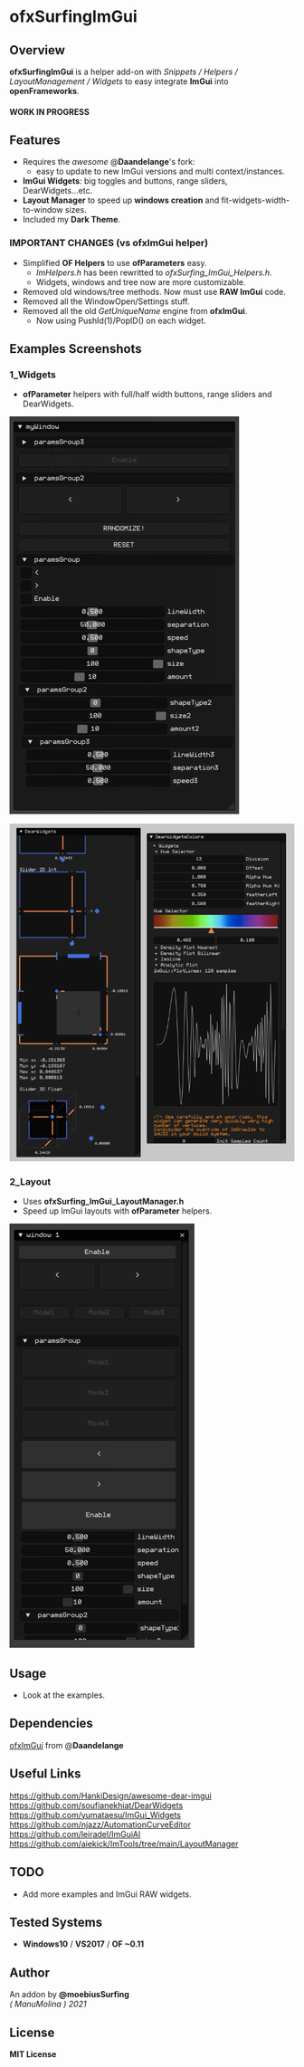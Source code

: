 ofxSurfingImGui
=============================

## Overview
**ofxSurfingImGui** is a helper add-on with _Snippets / Helpers / LayoutManagement / Widgets_ to easy integrate **ImGui** into **openFrameworks**.

#### WORK IN PROGRESS

## Features 
* Requires the _awesome_ @**Daandelange**'s fork: 
	- easy to update to new ImGui versions and multi context/instances.
* **ImGui Widgets**: big toggles and buttons, range sliders, DearWidgets...etc.
* **Layout Manager** to speed up **windows creation** and fit-widgets-width-to-window sizes.
* Included my **Dark Theme**.

### IMPORTANT CHANGES (vs ofxImGui helper)  
- Simplified **OF Helpers** to use **ofParameters** easy. 
	* _ImHelpers.h_ has been rewritted to _ofxSurfing_ImGui_Helpers.h_.
	* Widgets, windows and tree now are more customizable. 
- Removed old windows/tree methods. Now must use **RAW ImGui** code.
- Removed all the WindowOpen/Settings stuff.
- Removed all the old _GetUniqueName_ engine from **ofxImGui**. 
	* Now using PushId(1)/PopID() on each widget.

## Examples Screenshots

### 1_Widgets
* **ofParameter** helpers with full/half width buttons, range sliders and DearWidgets.  

![image](/docs/Capture1.PNG?raw=true "image")  

![image](/docs/Capture2.PNG?raw=true "image")  

### 2_Layout
* Uses **ofxSurfing_ImGui_LayoutManager.h**  
* Speed up ImGui layouts with **ofParameter** helpers.  

![image](/docs/Capture3.PNG?raw=true "image")  

## Usage
* Look at the examples.

## Dependencies
[ofxImGui](https://github.com/Daandelange/ofxImGui/tree/ofParameters-Helpers-Test) from @**Daandelange**  

## Useful Links
https://github.com/HankiDesign/awesome-dear-imgui  
https://github.com/soufianekhiat/DearWidgets  
https://github.com/yumataesu/ImGui_Widgets  
https://github.com/njazz/AutomationCurveEditor  
https://github.com/leiradel/ImGuiAl  
https://github.com/aiekick/ImTools/tree/main/LayoutManager  

## TODO
* Add more examples and ImGui RAW widgets.

## Tested Systems
- **Windows10** / **VS2017** / **OF ~0.11**

## Author
An addon by **@moebiusSurfing**  
*( ManuMolina ) 2021*  

## License
**MIT License**
